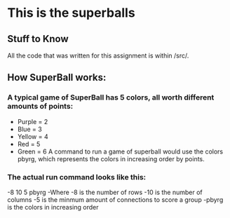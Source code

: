 # This is the superballs

## Stuff to Know
All the code that was written for this assignment is within /src/. 

## How SuperBall works:
### A typical game of SuperBall has 5 colors, all worth different amounts of points:
  - Purple = 2
  - Blue = 3
  - Yellow = 4
  - Red = 5
  - Green = 6
A command to run a game of superball would use the colors pbyrg, which represents the colors in increasing order by points.
### The actual run command looks like this:
  -8 10 5 pbyrg
  -Where 
    -8 is the number of rows
    -10 is the number of columns
    -5 is the minmum amount of connections to score a group
    -pbyrg is the colors in increasing order
